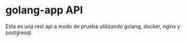 # golang-app API

Esta es una rest api a modo de prueba utilizando golang, docker, nginx y postgresql.
